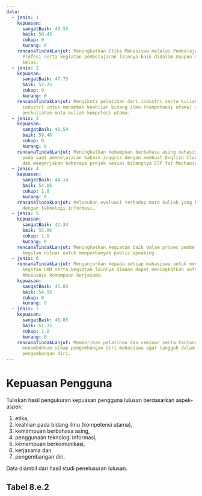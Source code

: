 ```yaml
---
data:
  - jenis: 1
    kepuasan:
      sangatBaik: 49.55
      baik: 50.45
      cukup: 0
      kurang: 0
    rencanaTindakLanjut: Meningkatkan Etika Mahasiswa melalui Pembelajaran Etika
      Profesi serta kegiatan pembelajaran lainnya baik didalam maupun diluar
      kelas.
  - jenis: 2
    kepuasan:
      sangatBaik: 47.75
      baik: 52.25
      cukup: 0
      kurang: 0
    rencanaTindakLanjut: Mengikuti pelatihan dari industri serta kuliah tamu dari
      industri untuk menambah keahlian bidang ilmu (kompetensi utama) diluar jam
      perkuliahan mata kuliah kompetesi utama.
  - jenis: 3
    kepuasan:
      sangatBaik: 40.54
      baik: 59.46
      cukup: 0
      kurang: 0
    rencanaTindakLanjut: Meningkatkan kemampuan berbahasa asing mahasiswa selain
      pada saat pembelajaran bahasa inggris dengan membuat English Club jurusan
      dan mengerjakan beberapa projek sesuai bidangnya ESP for Mechanical.
  - jenis: 4
    kepuasan:
      sangatBaik: 44.14
      baik: 54.05
      cukup: 1.8
      kurang: 0
    rencanaTindakLanjut: Melakukan evaluasi terhadap mata kuliah yang berhubungan
      dengan teknologi informasi.
  - jenis: 5
    kepuasan:
      sangatBaik: 42.34
      baik: 55.86
      cukup: 1.8
      kurang: 0
    rencanaTindakLanjut: Meningkatkan kegiatan baik dalam proses pembelajaran maupun
      kegitan diluar untuk memperbanyak public speaking.
  - jenis: 6
    rencanaTindakLanjut: Menganjurkan kepada setiap mahasiswa untuk mengikuti
      kegitan UKM serta kegiatan lainnya dimana dapat meningkatkan soft skill
      khususnya kemampuan kerjasama.
    kepuasan:
      sangatBaik: 45.05
      baik: 54.95
      cukup: 0
      kurang: 0
  - jenis: 7
    kepuasan:
      sangatBaik: 46.85
      baik: 51.35
      cukup: 1.8
      kurang: 0
    rencanaTindakLanjut: Memberikan pelatihan dan seminar serta tantangan guna
      menumbuhkan sikap pengembangan diri mahasiswa agar tangguh dalam setiap
      pengembangan diri.
---
```


<script setup>
import { useData } from "vitepress"
import Tabel from '../components/tabel-8e2.vue'

const { frontmatter } = useData()
</script>

# Kepuasan Pengguna

Tuliskan hasil pengukuran kepuasan pengguna lulusan berdasarkan aspek-aspek:

1. etika,
1. keahlian pada bidang ilmu (kompetensi utama),
1. kemampuan berbahasa asing,
1. penggunaan teknologi informasi,
1. kemampuan berkomunikasi,
1. kerjasama dan
1. pengembangan diri.

Data diambil dari hasil studi penelusuran lulusan.

## Tabel 8.e.2

<Tabel :data="frontmatter.data" />
